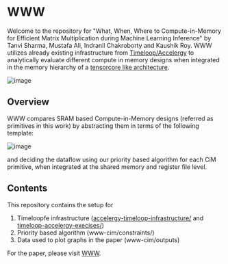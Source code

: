 # WWW 

Welcome to the repository for "What, When, Where to Compute-in-Memory for Efficient Matrix Multiplication during Machine Learning Inference" by Tanvi Sharma, Mustafa Ali, Indranil Chakroborty and Kaushik Roy. WWW utilizes already existing infrastructure from [Timeloop/Accelergy](https://github.com/mit-emze/cimloop) to analytically evaluate different compute in memory designs when integrated in the memory hierarchy of a [tensorcore like architecture](https://github.com/Accelergy-Project/timeloopfe/tree/main/arch_spec_examples/sparse_tensor_core_like).

![image](https://github.com/user-attachments/assets/476b8367-bca3-4bb6-a94c-3ef8b1e70aab)



## Overview
WWW compares SRAM based Compute-in-Memory designs (referred as primitives in this work) by abstracting them in terms of the following template:

![image](https://github.com/user-attachments/assets/116426db-d33f-438e-8033-bc8e15579cf0)

and deciding the dataflow using our priority based algorithm for each CiM primitive, when integrated at the shared memory and register file level.

## Contents
This repository contains the setup for 
1. Timeloopfe infrastructure ([accelergy-timeloop-infrastructure/](https://timeloop.csail.mit.edu/v4/installation) and [timeloop-accelergy-execises/](https://github.com/Accelergy-Project/timeloop-accelergy-exercises))
2. Priority based algorithm (www-cim/constraints/)
3. Data used to plot graphs in the paper (www-cim/outputs)

For the paper, please visit [WWW](https://arxiv.org/abs/2312.15896).

